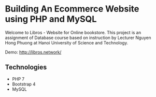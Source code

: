# Building An Ecommerce Website using PHP and MySQL

Welcome to Libros - Website for Online bookstore.
This project is an assignment of Database course based on instruction by Lecturer Nguyen Hong Phuong at Hanoi University of Science and Technology.

Demo: <http://libros.network/>

## Technologies

- PHP 7
- Bootstrap 4
- MySQL
